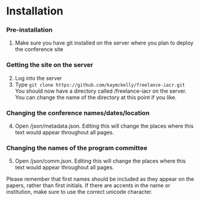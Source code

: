 # Installation
### Pre-installation
1. Make sure you have git installed on the server where you plan to deploy the conference site

### Getting the site on the server
2. Log into the server
3. Type ```git clone https://github.com/kaymckelly/freelance-iacr.git``` You should now have a directory called /freelance-iacr on the server. You can change the name of the directory at this point if you like.

### Changing the conference names/dates/location
4. Open /json/metadata.json. Editing this will change the places where this text would appear throughout all pages.

### Changing the names of the program committee
5. Open /json/comm.json. Editing this will change the places where this text would appear throughout all pages.

Please remember that first names should be included as they appear on the papers, rather than first initials. If there are accents in the name or institution, make sure to use the correct unicode character.

###
